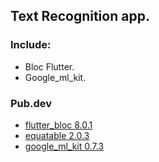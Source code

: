 ## Text Recognition app.

### Include:
- Bloc Flutter.
- Google_ml_kit.

### Pub.dev
* [flutter_bloc 8.0.1](https://pub.dev/packages/flutter_bloc)
* [equatable 2.0.3](https://pub.dev/packages/equatable)
* [google_ml_kit 0.7.3](https://pub.dev/packages/google_ml_kit)